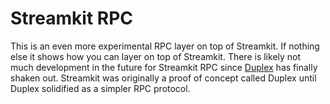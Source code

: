 # Streamkit RPC

This is an even more experimental RPC layer on top of Streamkit. If nothing else it shows how you can layer on top of Streamkit. There is likely not much development in the future for Streamkit RPC since [Duplex](http://github.com/progrium/duplex) has finally shaken out. Streamkit was originally a proof of concept called Duplex until Duplex solidified as a simpler RPC protocol.
